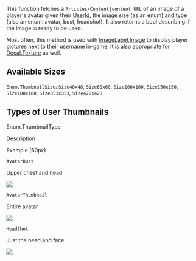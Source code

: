 This function fetches a `Articles/Content|content URL` of an image of a player's avatar given their [UserId](https://developer.roblox.com/en-us/api-reference/property/Player/UserId), the image size (as an enum) and type (also an enum: avatar, bust, headshot). It also returns a bool describing if the image is ready to be used.

Most often, this method is used with [ImageLabel.Image](https://developer.roblox.com/en-us/api-reference/property/ImageLabel/Image) to display player pictures next to their username in-game. It is also appropriate for [Decal.Texture](https://developer.roblox.com/en-us/api-reference/property/Decal/Texture) as well.

Available Sizes
---------------

`Enum.ThumbnailSize`: `Size48x48`, `Size60x60`, `Size100x100`, `Size150x150`, `Size180x180`, `Size353x353`, `Size420x420`

Types of User Thumbnails
------------------------

Enum.ThumbnailType

Description

Example (60px)

`AvatarBust`

Upper chest and head

![](https://www.roblox.com/bust-thumbnail/image?userId=269323&width=60&height=60&format=png)

`AvatarThumbnail`

Entire avatar

![](https://www.roblox.com/avatar-thumbnail/image?userId=269323&width=60&height=60&format=png)

`HeadShot`

Just the head and face

![](https://www.roblox.com/headshot-thumbnail/image?userId=269323&width=60&height=60&format=png)